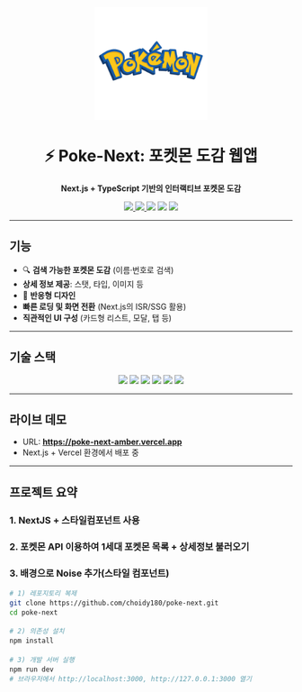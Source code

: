 <!-- BANNER -->
<p align="center">
  <img src="./public/poke-logo.png" alt="Poke-Next Banner" width="200px" />
</p>

<h1 align="center">⚡ Poke-Next: 포켓몬 도감 웹앱</h1>
<p align="center">
  <b>Next.js + TypeScript 기반의 인터랙티브 포켓몬 도감</b>
</p>

<p align="center">
  <a href="https://poke-next-amber.vercel.app">
    <img src="https://img.shields.io/badge/Live-Demo-blue?logo=vercel&logoColor=white" />
  </a>
  <a href="https://github.com/choidy180/poke-next">
    <img src="https://img.shields.io/github/stars/choidy180/poke-next?style=social" />
  </a>
  <img src="https://img.shields.io/github/license/choidy180/poke-next?color=brightgreen" />
  <img src="https://img.shields.io/badge/PRs-welcome-yellow?logo=github" />
  <img src="https://img.shields.io/badge/Made%20with-❤️-ff69b4" />
</p>

---

##  기능
- 🔍 **검색 가능한 포켓몬 도감** (이름·번호로 검색)
-  **상세 정보 제공**: 스탯, 타입, 이미지 등
- 🎨 **반응형 디자인**
-  **빠른 로딩 및 화면 전환** (Next.js의 ISR/SSG 활용)
-  **직관적인 UI 구성** (카드형 리스트, 모달, 탭 등)

---

##  기술 스택
<p align="center">
  <img src="https://img.shields.io/badge/Next.js-000?logo=next.js" />
  <img src="https://img.shields.io/badge/TypeScript-3178C6?logo=typescript&logoColor=fff" />
  <img src="https://img.shields.io/badge/React-61DAFB?logo=react&logoColor=000" />
  <img src="https://img.shields.io/badge/API-PokeAPI-059CFA?logo=api" />
  <img src="https://img.shields.io/badge/CSS Modules-000?logo=css3&logoColor=fff" />
  <img src="https://img.shields.io/badge/Vercel-000?logo=vercel&logoColor=fff" />
</p>

---

##  라이브 데모
-  URL: **https://poke-next-amber.vercel.app**
-  Next.js + Vercel 환경에서 배포 중

---

##  프로젝트 요약
### 1. NextJS + 스타일컴포넌트 사용
### 2. 포켓몬 API 이용하여 1세대 포켓몬 목록 + 상세정보 불러오기
### 3. 배경으로 Noise 추가(스타일 컴포넌트)

```bash
# 1) 레포지토리 복제
git clone https://github.com/choidy180/poke-next.git
cd poke-next

# 2) 의존성 설치
npm install

# 3) 개발 서버 실행
npm run dev
# 브라우저에서 http://localhost:3000, http://127.0.0.1:3000 열기
